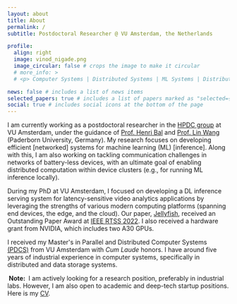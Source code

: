 ```yaml
---
layout: about
title: About
permalink: /
subtitle: Postdoctoral Researcher @ VU Amsterdam, the Netherlands

profile:
  align: right
  image: vinod_nigade.png
  image_circular: false # crops the image to make it circular
  # more_info: >
  # <p> Computer Systems | Distributed Systems | ML Systems | Distributed Intermittent Systems </p>

news: false # includes a list of news items
selected_papers: true # includes a list of papers marked as "selected={true}"
social: true # includes social icons at the bottom of the page
---
```


I am currently working as a postdoctoral researcher in the [HPDC group](https://www.vuhpdc.net) at VU Amsterdam, under the guidance of [Prof. Henri Bal](https://www.vuhpdc.net/henri-bal/) and [Prof. Lin Wang](https://linwang.info/) (Paderborn University, Germany). My research focuses on developing efficient \[networked\] systems for machine learning (ML) \[inference\]. Along with this, I am also working on tackling communication challenges in networks of battery-less devices, with an ultimate goal of enabling distributed computation within device clusters (e.g., for running ML inference locally).

During my PhD at VU Amsterdam, I focused on developing a DL inference serving system for latency-sensitive video analytics applications by leveraging the strengths of various modern computing platforms (spanning end devices, the edge, and the cloud). Our paper, [Jellyfish](http://vnigade.github.io/assets/pdf/jellyfish_rtss22.pdf), received an Outstanding Paper Award at [IEEE RTSS 2022](https://2022.rtss.org/awards/). I also received a hardware grant from NVIDIA, which includes two A30 GPUs.

I received my Master's in Parallel and Distributed Computer Systems [(PDCS)](https://masters.vu.nl/en/programmes/parallel-distributed-computer-systems/index.aspx) from VU Amsterdam with *Cum Laude* honors. I have around five years of industrial experience in computer systems, specifically in distributed and data storage systems.

<!-- <div class="alert alert-info">
  <strong>Note:</strong> I am actively looking for a research position, preferably in industrial labs. However, I am also open to academic and deep-tech startup positions. Here is my <a href="http://vnigade.github.io/files/CV_Vinod_Nigade.pdf">CV</a>.
</div> -->

<p><strong><span class="notice-highlight">&nbsp;Note:&nbsp;</span></strong> I am actively looking for a research position, preferably in industrial labs. However, I am also open to academic and deep-tech startup positions. Here is my <a href="http://vnigade.github.io/assets/pdf/CV_Vinod_Nigade.pdf">CV</a>. </p>
